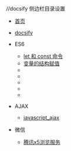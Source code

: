 
//docsify 侧边栏目录设置

* [首页](README.md)
* [docsify](docs/docsify/基本操作.md)

* ES6  
  * [let 和 const 命令](docs/ES6/1.let和const命令.md)
  * [变量的结构赋值 ](docs/ES6/2.变量的结构赋值.md)
  * [](docs/ES6/)
  * [](docs/ES6/)
  * [](docs/ES6/)
  * [](docs/ES6/)
  * [](docs/ES6/)
  

* AJAX  
	* [javascript_ajax](docs/AJAX/javascript_ajax.md)
	

* 微信   
	* [腾讯x5浏览服务](docs/微信/H5同层播放器接入规范.md)
